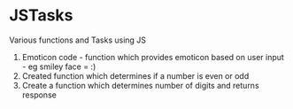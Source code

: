 # JSTasks
Various functions and Tasks using JS

1) Emoticon code - function which provides emoticon based on user input - eg smiley face = :)
2) Created function which determines if a number is even or odd
3) Create a function which determines number of digits and returns response
